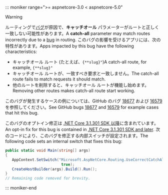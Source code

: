 ::: moniker range=">= aspnetcore-3.0 < aspnetcore-5.0"

> [!WARNING]
> <span data-ttu-id="57780-101">ルーティングで[バグ](https://github.com/dotnet/aspnetcore/issues/18677)が原因で、**キャッチオール** パラメーターがルートと正しく一致しない可能性があります。</span><span class="sxs-lookup"><span data-stu-id="57780-101">A **catch-all** parameter may match routes incorrectly due to a [bug](https://github.com/dotnet/aspnetcore/issues/18677) in routing.</span></span> <span data-ttu-id="57780-102">このバグの影響を受けるアプリには、次の特性があります。</span><span class="sxs-lookup"><span data-stu-id="57780-102">Apps impacted by this bug have the following characteristics:</span></span>
>
> * <span data-ttu-id="57780-103">キャッチオール ルート (たとえば、`{**slug}"`)</span><span class="sxs-lookup"><span data-stu-id="57780-103">A catch-all route, for example, `{**slug}"`</span></span>
> * <span data-ttu-id="57780-104">キャッチオール ルートが、一致すべき要求と一致しません。</span><span class="sxs-lookup"><span data-stu-id="57780-104">The catch-all route fails to match requests it should match.</span></span>
> * <span data-ttu-id="57780-105">他のルートを削除すると、キャッチオール ルートが機能し始めます。</span><span class="sxs-lookup"><span data-stu-id="57780-105">Removing other routes makes catch-all route start working.</span></span>
>
> <span data-ttu-id="57780-106">このバグが発生するケースの例については、GitHub のバグ [18677](https://github.com/dotnet/aspnetcore/issues/18677) および [16579](https://github.com/dotnet/aspnetcore/issues/16579) を参照してください。</span><span class="sxs-lookup"><span data-stu-id="57780-106">See GitHub bugs [18677](https://github.com/dotnet/aspnetcore/issues/18677) and [16579](https://github.com/dotnet/aspnetcore/issues/16579) for example cases that hit this bug.</span></span>
>
> <span data-ttu-id="57780-107">このバグのオプトイン修正は [.NET Core 3.1.301 SDK 以降](https://dotnet.microsoft.com/download/dotnet-core/3.1)に含まれています。</span><span class="sxs-lookup"><span data-stu-id="57780-107">An opt-in fix for this bug is contained in [.NET Core 3.1.301 SDK and later](https://dotnet.microsoft.com/download/dotnet-core/3.1).</span></span> <span data-ttu-id="57780-108">次のコードにより、このバグを修正する内部スイッチが設定されます。</span><span class="sxs-lookup"><span data-stu-id="57780-108">The following code sets an internal switch that fixes this bug:</span></span>
>
>```csharp
>public static void Main(string[] args)
>{
>    AppContext.SetSwitch("Microsoft.AspNetCore.Routing.UseCorrectCatchAllBehavior", 
>                          true);
>    CreateHostBuilder(args).Build().Run();
>}
>// Remaining code removed for brevity.
>```

::: moniker-end